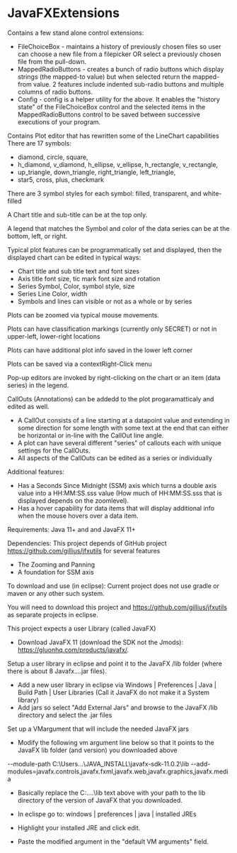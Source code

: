 # JavaFXExtensions

Contains a few stand alone control extensions:<br>
  - FileChoiceBox - maintains a history of previously chosen files so user can choose a new file from a filepicker OR select a previously chosen file from the pull-down.
  - MappedRadioButtons - creates a bunch of radio buttons which display strings (the mapped-to value) but when selected return the mapped-from value.  2 features include indented sub-radio buttons and multiple columns of radio buttons.   
  - Config - config is a helper utility for the above.  It enables the "history state" of the FileChoiceBox control and the selected items in the MappedRadioButtons control to be saved between successive executions of your program.

Contains Plot editor that has rewritten some of the LineChart capabilities
There are 17 symbols:<br> 
  - diamond, circle, square, 
  - h_diamond, v_diamond, h_ellipse, v_ellipse, h_rectangle, v_rectangle,
  - up_triangle, down_triangle, right_triangle, left_triangle,
  - star5, cross, plus, checkmark
  
There are 3 symbol styles for each symbol:
  filled, transparent, and white-filled
  
  A Chart title and sub-title can be at the top only.
  
  A legend that matches the Symbol and color of the data series can be at the bottom, left, or right.
  
 Typical plot features can be programmatically set and displayed, then the displayed chart can be edited in typical ways:
  - Chart title and sub title text and font sizes
  - Axis title font size, tic mark font size and rotation
  - Series Symbol, Color, symbol style, size
  - Series Line Color, width
  - Symbols and lines can visible or not as a whole or by series

Plots can be zoomed via typical mouse movements.

Plots can have classification markings (currently only SECRET) or not in upper-left, lower-right locations

Plots can have additional plot info saved in the lower left corner

Plots can be saved via a contextRight-Click menu

Pop-up editors are invoked by right-clicking on the chart or an item (data series) in the legend.

CallOuts (Annotations) can be addedd to the plot progaramatticaly and edited as well.
  - A CallOut consists of a line starting at a datapoint value and extending in some direction for some length with some text at the end that can either be horizontal or in-line with the CallOut line angle.
  - A plot can have several different "series" of callouts each with unique settings for the CallOuts.
  - All aspects of the CallOuts can be edited as a series or individually 
  
Additional features:
- Has a Seconds Since Midnight (SSM) axis which turns a double axis value into a HH:MM:SS.sss value (How much of HH:MM:SS.sss that is displayed depends on the zoomlevel).
- Has a hover capability for data items that will display additional info when the mouse hovers over a data item.

Requirements:  Java 11+ and and JavaFX 11+

Dependencies:  This project depends of GitHub project https://github.com/gillius/jfxutils for several features
  - The Zooming and Panning
  - A foundation for SSM axis

To download and use (in eclipse):
Current project does not use gradle or maven or any other such system.

You will need to download this project and https://github.com/gillius/jfxutils as separate projects in eclipse.

This project expects a user Library (called JavaFX) 
  - Download JavaFX 11 (download the SDK not the Jmods): https://gluonhq.com/products/javafx/.

Setup a user library in eclipse and point it to the JavaFX /lib folder (where there is about 8 Javafx....jar files).
  - Add  a new user library in eclipse via Windows | Preferences | Java | Build Path | User Libraries (Call it JavaFX do not make it a System library)
  - Add jars so select "Add External Jars" and browse to the JavaFX /lib directory and select the .jar files

Set up a VMargument that will include the needed JavaFX jars
  - Modify the following vm argument line below so that it points to the JavaFX lib folder (and version) you downloaded above
  
--module-path C:\Users\...\JAVA_INSTALL\javafx-sdk-11.0.2\lib --add-modules=javafx.controls,javafx.fxml,javafx.web,javafx.graphics,javafx.media

  - Basically replace the C:\....\lib text above with your path to the lib directory of the version of JavaFX that you downloaded.

  - In eclispe go  to: windows | preferences | java | installed JREs 
  - Highlight your installed JRE and click edit.
  - Paste the modified argument in the "default VM arguments" field.
  
